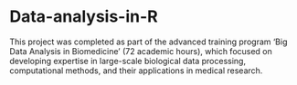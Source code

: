 # Data-analysis-in-R
This project was completed as part of the advanced training program ‘Big Data Analysis in Biomedicine’ (72 academic hours), which focused on developing expertise in large-scale biological data processing, computational methods, and their applications in medical research.
